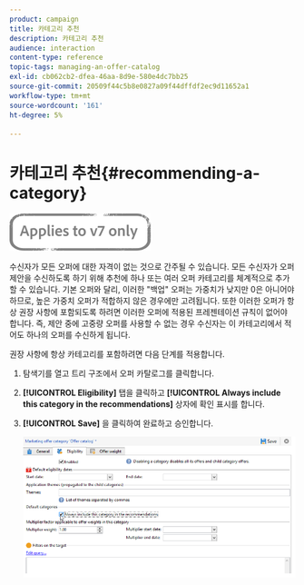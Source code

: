 ```yaml
---
product: campaign
title: 카테고리 추천
description: 카테고리 추천
audience: interaction
content-type: reference
topic-tags: managing-an-offer-catalog
exl-id: cb062cb2-dfea-46aa-8d9e-580e4dc7bb25
source-git-commit: 20509f44c5b8e0827a09f44dffdf2ec9d11652a1
workflow-type: tm+mt
source-wordcount: '161'
ht-degree: 5%

---
```


# 카테고리 추천{#recommending-a-category}

![](../../assets/v7-only.svg)

수신자가 모든 오퍼에 대한 자격이 없는 것으로 간주될 수 있습니다. 모든 수신자가 오퍼 제안을 수신하도록 하기 위해 추천에 하나 또는 여러 오퍼 카테고리를 체계적으로 추가할 수 있습니다. 기본 오퍼와 달리, 이러한 &quot;백업&quot; 오퍼는 가중치가 낮지만 0은 아니어야 하므로, 높은 가중치 오퍼가 적합하지 않은 경우에만 고려됩니다. 또한 이러한 오퍼가 항상 권장 사항에 포함되도록 하려면 이러한 오퍼에 적용된 프레젠테이션 규칙이 없어야 합니다. 즉, 제안 중에 고중량 오퍼를 사용할 수 없는 경우 수신자는 이 카테고리에서 적어도 하나의 오퍼를 수신하게 됩니다.

권장 사항에 항상 카테고리를 포함하려면 다음 단계를 적용합니다.

1. 탐색기를 열고 트리 구조에서 오퍼 카탈로그를 클릭합니다.
1. **[!UICONTROL Eligibility]** 탭을 클릭하고 **[!UICONTROL Always include this category in the recommendations]** 상자에 확인 표시를 합니다.
1. **[!UICONTROL Save]** 을 클릭하여 완료하고 승인합니다.

   ![](assets/offer_cat_default_001.png)

